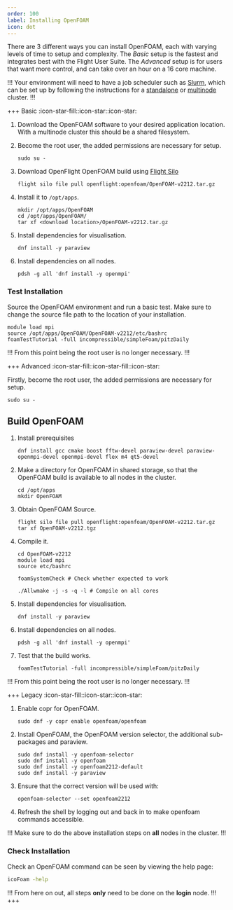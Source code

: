 ```yaml
---
order: 100
label: Installing OpenFOAM
icon: dot
---
```


There are 3 different ways you can install OpenFOAM, each with varying levels of time to setup and complexity. The *Basic* setup is the fastest and integrates best with the Flight User Suite. The *Advanced* setup is for users that want more control, and can take over an hour on a 16 core machine.


!!!
Your environment will need to have a job scheduler such as [Slurm](/hpc_environment_usage/slurm_environment_usage/slurm_scheduler/), which can be set up by following the instructions for a [standalone](/cluster_build_methods/standalone_cluster/) or [multinode]() cluster.
!!!


+++ Basic  :icon-star-fill::icon-star::icon-star:


1. Download the OpenFOAM software to your desired application location. With a multinode cluster this should be a shared filesystem. 


2. Become the root user, the added permissions are necessary for setup.
    ```
    sudo su -
    ```

3. Download OpenFlight OpenFOAM build using [Flight Silo](/flight_environment_usage/flight_tools/flight_silo/)
    ```
    flight silo file pull openflight:openfoam/OpenFOAM-v2212.tar.gz
    ```

4. Install it to `/opt/apps`.
    ```
    mkdir /opt/apps/OpenFOAM
    cd /opt/apps/OpenFOAM/
    tar xf <download location>/OpenFOAM-v2212.tar.gz
    ```


5. Install dependencies for visualisation.
    ```
    dnf install -y paraview
    ```

6. Install dependencies on all nodes.
    ```
    pdsh -g all 'dnf install -y openmpi'
    ```

### Test Installation

Source the OpenFOAM environment and run a basic test. Make sure to change the source file path to the location of your installation.
```
module load mpi
source /opt/apps/OpenFOAM/OpenFOAM-v2212/etc/bashrc
foamTestTutorial -full incompressible/simpleFoam/pitzDaily
```
!!!
From this point being the root user is no longer necessary.
!!!


+++ Advanced :icon-star-fill::icon-star-fill::icon-star:

Firstly, become the root user, the added permissions are necessary for setup.
```
sudo su -
```

## Build OpenFOAM

1. Install prerequisites

    ```
    dnf install gcc cmake boost fftw-devel paraview-devel paraview-openmpi-devel openmpi-devel flex m4 qt5-devel
    ```
2. Make a directory for OpenFOAM in shared storage, so that the OpenFOAM build is available to all nodes in the cluster.
    ```
    cd /opt/apps
    mkdir OpenFOAM
    ```

3. Obtain OpenFOAM Source.
    ```
    flight silo file pull openflight:openfoam/OpenFOAM-v2212.tar.gz
    tar xf OpenFOAM-v2212.tgz
    ```

4. Compile it.
    ```
    cd OpenFOAM-v2212
    module load mpi
    source etc/bashrc

    foamSystemCheck # Check whether expected to work

    ./Allwmake -j -s -q -l # Compile on all cores
    ```

5. Install dependencies for visualisation.
    ```
    dnf install -y paraview
    ```

6. Install dependencies on all nodes.
    ```
    pdsh -g all 'dnf install -y openmpi'
    ```

7. Test that the build works.
    ```
    foamTestTutorial -full incompressible/simpleFoam/pitzDaily
    ```


!!!
From this point being the root user is no longer necessary.
!!!


+++ Legacy :icon-star-fill::icon-star::icon-star:


1. Enable copr for OpenFOAM.
    ```
    sudo dnf -y copr enable openfoam/openfoam
    ```

2. Install OpenFOAM, the OpenFOAM version selector, the additional sub-packages and paraview.
    ```
    sudo dnf install -y openfoam-selector
    sudo dnf install -y openfoam
    sudo dnf install -y openfoam2212-default
    sudo dnf install -y paraview
    ```


3. Ensure that the correct version will be used with:
    ```
    openfoam-selector --set openfoam2212
    ```

4. Refresh the shell by logging out and back in to make openfoam commands accessible.

!!!
Make sure to do the above installation steps on **all** nodes in the cluster.
!!!


### Check Installation


Check an OpenFOAM command can be seen by viewing the help page:

```bash
icoFoam -help
```

!!!
From here on out, all steps **only** need to be done on the **login** node.
!!!
+++